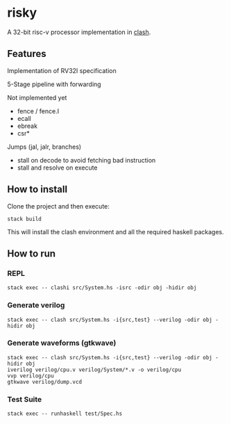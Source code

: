 # risky

A 32-bit risc-v processor implementation in [clash](https://clash-lang.org/).

## Features

Implementation of RV32I specification

5-Stage pipeline with forwarding

Not implemented yet
- fence / fence.I
- ecall
- ebreak
- csr*

Jumps (jal, jalr, branches) 
- stall on decode to avoid fetching bad instruction
- stall and resolve on execute

## How to install

Clone the project and then execute:
```
stack build
```

This will install the clash environment and all the required haskell packages.

## How to run

### REPL
```
stack exec -- clashi src/System.hs -isrc -odir obj -hidir obj
```

### Generate verilog
```
stack exec -- clash src/System.hs -i{src,test} --verilog -odir obj -hidir obj
```

### Generate waveforms (gtkwave)
```
stack exec -- clash src/System.hs -i{src,test} --verilog -odir obj -hidir obj
iverilog verilog/cpu.v verilog/System/*.v -o verilog/cpu
vvp verilog/cpu
gtkwave verilog/dump.vcd
```

### Test Suite
```
stack exec -- runhaskell test/Spec.hs
```